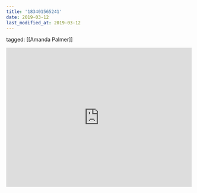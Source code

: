 ```yaml
---
title: '183401565241'
date: 2019-03-12
last_modified_at: 2019-03-12
---
```

tagged: [[Amanda Palmer]]
<iframe allow="accelerometer; autoplay; clipboard-write; encrypted-media; gyroscope; picture-in-picture" allowfullscreen="" frameborder="0" height="375" id="youtube_iframe" src="https://www.youtube.com/embed/s-GQ63NStxk?feature=oembed&amp;enablejsapi=1&amp;origin=https://safe.txmblr.com&amp;wmode=opaque" width="500"></iframe>
